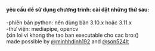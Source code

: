 #### yêu cầu để sử dụng chương trình: cài đặt những thứ sau:  
-phiên bản python: nên dùng bản 3.10.x hoặc 3.11.x  
-thư viện: mediapipe, opencv  
(xin loi vi khong the tao ban executable cho cac bro:()  
made possible by [@minhhdinh192](https://github.com/minhhdinh192) and [@son524lt](https://github.com/son524lt)
